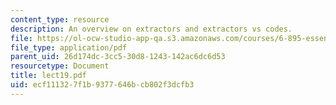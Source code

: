 ```yaml
---
content_type: resource
description: An overview on extractors and extractors vs codes.
file: https://ol-ocw-studio-app-qa.s3.amazonaws.com/courses/6-895-essential-coding-theory-fall-2004/ecf111327f1b9377646bcb802f3dcfb3_lect19.pdf
file_type: application/pdf
parent_uid: 26d174dc-3cc5-30d8-1243-142ac6dc6d53
resourcetype: Document
title: lect19.pdf
uid: ecf11132-7f1b-9377-646b-cb802f3dcfb3
---
```

